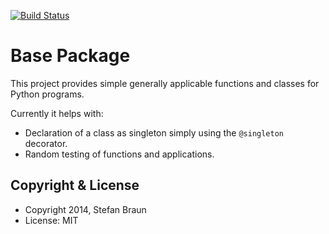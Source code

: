 [![Build Status](https://travis-ci.org/stbraun/fuzzing.svg?branch=develop)](https://travis-ci.org/stbraun/fuzzing)

Base Package
==========================

This project provides simple generally applicable functions and classes for Python programs.

Currently it helps with:

  * Declaration of a class as singleton simply using the ``@singleton`` decorator.
  * Random testing of functions and applications.

Copyright & License
-------------------

  * Copyright 2014, Stefan Braun
  * License: MIT

